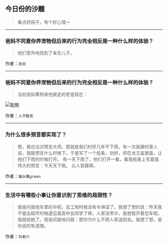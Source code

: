 ## 今日份的沙雕

> 看点好段子，有个好心情～


 
---

### 爸妈不同意你养宠物但后来的行为完全相反是一种什么样的体验？

> 他们意外地找到了亲生儿子。


作者：`白白`

---

### 爸妈不同意你养宠物但后来的行为完全相反是一种什么样的体验？

> 当初说如果狗来他就走的老爸现在：



![配图](http://pic1.zhimg.com/70/021571d9a72258b1e845f1c26b8c5b78_b.jpg)


作者：`人不胜天`

---

### 为什么很多预言都实现了？

> 嗯，我也当过预言大师。那就是我们村好几年不下雨，有一次我跟村里人说，我能预言什么时候下。于是写了一个纸条，封好，供在龙王庙里面，让他们下雨的时候打开。 有一天下雨了，他们打开一看，看我纸条上写着我伟大的预言：今天天下雨。 众人皆膜拜。


作者：`猫头鹰green`

---

### 生活中有哪些小事让你意识到了思维的局限性？

> 我爸问我他车里的伞呢，去工地时候没有伞淋湿了。我想了想的说：昨天我不是出超市时候遇见我高中女同学了嘛，人家没带伞，我想我开着您车呢。我就给她了。我爸迟疑地问我：那你为什么不把人家送回去。我想了想，爸你说的有道理。


作者：`刘老六`
